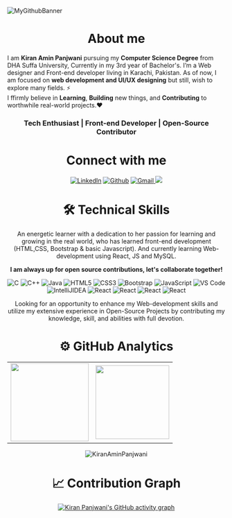 <!-- 
![reame4](https://user-images.githubusercontent.com/90326051/164891150-8bc4a1d8-b9df-4a83-8857-3cf47e320658.png) 

<h1 align="center" >Hey, I'm <a href="https://www.linkedin.com/in/KiranAminPanjwani/" target="_blank"> Kiran Panjwani 👋</a>
  </br>
<img width="40%" align="right"   src="https://user-images.githubusercontent.com/90326051/163715255-a025d887-bdf0-4801-afd9-929c9d876190.png" > -->

![MyGithubBanner](https://user-images.githubusercontent.com/90326051/192100716-97909265-9ba7-4f70-b8f6-b1f9f8873758.png)

<!-- <h3>About me,</h3> -->
<h1 align="center"> About me</h1>

I am <b>Kiran Amin Panjwani</b> pursuing my <b>Computer Science Degree</b> from DHA Suffa University, Currently in my 3rd year of Bachelor's. I’m a Web designer and Front-end developer living in Karachi, Pakistan. As of now, I am focused on <b>web development and UI/UX designing</b> but still, wish to explore many fields. ⚡
<br>I ffirmly believe in <b>Learning</b>, <b>Building</b> new things, and <b>Contributing</b> to worthwhile real-world projects.❤
<h3 align="center">Tech Enthusiast | Front-end Developer | Open-Source Contributor </h3>
   <div align="center">

 <h1 align="center">Connect with me</h1>

<div align="center">
<a  href="https://www.linkedin.com/in/kiran-panjwani-20621k318/" target="_blank"><img alt="LinkedIn" src="https://img.shields.io/badge/linkedin%20-%230077B5.svg?&style=for-the-badge&logo=linkedin&logoColor=white" /></a>
<a href="https://github.com/KiranAminPanjwani" target="_blank"><img alt="Github" src="https://img.shields.io/badge/GitHub-100000?style=for-the-badge&logo=github&logoColor=white"/></a>
<a href="mailto:kiranpanjwani220@gmail.com"><img  alt="Gmail" src="https://img.shields.io/badge/Gmail-D14836?style=for-the-badge&logo=gmail&logoColor=white" />
<a href="https://twitter.com/KIRANPANJWANI7?t=3SlrdeoIF-cEzwKNeSS9vw&s=09" target="_blank"><img src="https://img.shields.io/badge/twitter-%2300acee.svg?&style=for-the-badge&logo=twitter&logoColor=white&alt=twitter" /></a>
</div>

 
 <div align="center">

<h1>🛠 Technical Skills</h1>
   
An energetic learner with a dedication to her passion for learning and growing in the real world, who has learned front-end development (HTML,CSS, Bootstrap & basic Javascript). And currently learning Web-development using React, JS and MySQL.

**I am always up for open source contributions, let's collaborate together!**

<p align="center"> 
<img alt="C" src="https://img.shields.io/badge/c-%2300599C.svg?&style=for-the-badge&logo=c&logoColor=white" />
<img alt="C++" src="https://img.shields.io/badge/c++-%2300599C.svg?&style=for-the-badge&logo=c%2B%2B&ogoColor=white" />
 <img alt="Java" src="https://img.shields.io/badge/java-%23ED8B00.svg?&style=for-the-badge&logo=java&logoColor=white" />
<img alt="HTML5" src="https://img.shields.io/badge/html5-%23E34F26.svg?&style=for-the-badge&logo=html5&logoColor=white" />
 <img alt="CSS3" src="https://img.shields.io/badge/css3-%231572B6.svg?&style=for-the-badge&logo=css3&logoColor=white" />
 <img alt="Bootstrap" src="https://img.shields.io/badge/bootstrap-%23563D7C.svg?style=for-the-badge&logo=bootstrap&logoColor=white" />
 <img alt="JavaScript" src="https://img.shields.io/badge/javascript-%23323330.svg?&style=for-the-badge&logo=javascript&logoColor=%23F7DF1E" />
    <img alt="VS Code" src="https://img.shields.io/badge/Visual_Studio_Code-0078D4?style=for-the-badge&logo=visual%20studio%20code&logoColor=white" />
    <img alt="IntelliJIDEA" src="https://img.shields.io/badge/IntelliJIDEA-000000.svg?style=for-the-badge&logo=intellij-idea&logoColor=white" />
    <img alt="React" src="https://img.shields.io/badge/react-%2320232a.svg?style=for-the-badge&logo=react&logoColor=%2361DAFB"/> 
    <img alt="React" src="https://img.shields.io/badge/Microsoft-0078D4?style=for-the-badge&logo=microsoft&logoColor=white"/> 
    <img alt="React" src="https://img.shields.io/badge/Microsoft_Learn-258ffa?style=for-the-badge&logo=microsoft&logoColor=white"/> 
    <img alt="React" src="https://img.shields.io/badge/azure-%230072C6.svg?style=for-the-badge&logo=microsoftazure&logoColor=white"/> 
</p>


Looking for an opportunity to enhance my Web-development skills and utilize my extensive experience in Open-Source Projects by contributing my knowledge, skill, and abilities with full devotion.

  
# ⚙️ GitHub Analytics
  
<table>
  <tr>
<td><img height="180px" src="https://github-readme-stats.vercel.app/api?username=KiranAminPanjwani&show_icons=true&theme=dark" />
    <td><img height="170px" src="https://github-readme-stats.vercel.app/api/top-langs/?username=KiranAminPanjwani&layout=compact&theme=dark" /></td>
  </tr>
</table>

<div align="center">
<p><img align="center" src="https://github-readme-streak-stats.herokuapp.com/?user=KiranAminPanjwani&layout=compact&theme=dark" alt="KiranAminPanjwani"/></p>
  </div>


# 📈 Contribution Graph  
 [![Kiran Panjwani's GitHub activity graph](https://activity-graph.herokuapp.com/graph?username=KiranAminPanjwani&&theme=xcode)](https://github.com/KiranAminPanjwani)

 </div>

<!---
KiranAminPanjwani/KiranAminPanjwani is a ✨ special ✨ repository because its `README.md` (this file) appears on your GitHub profile.
You can click the Preview link to take a look at your changes.
--->
